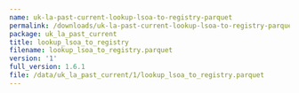 ```yaml
---
name: uk-la-past-current-lookup-lsoa-to-registry-parquet
permalink: /downloads/uk-la-past-current-lookup-lsoa-to-registry-parquet/1
package: uk_la_past_current
title: lookup_lsoa_to_registry
filename: lookup_lsoa_to_registry.parquet
version: '1'
full_version: 1.6.1
file: /data/uk_la_past_current/1/lookup_lsoa_to_registry.parquet
---
```

